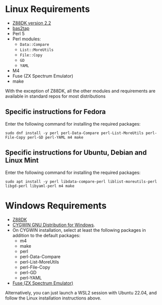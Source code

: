 # Linux Requirements

* [Z88DK version 2.2](https://github.com/z88dk/z88dk/wiki)
* [bas2tap](https://github.com/speccyorg/bas2tap)
* Perl 5
* Perl modules:
  * `Data::Compare`
  * `List::MoreUtils`
  * `File::Copy`
  * `GD`
  * `YAML`
* M4
* Fuse (ZX Spectrum Emulator)
* make

With the exception of Z88DK, all the other modules and requirements are available in standard repos for most distributions

## Specific instructions for Fedora

Enter the following command for installing the required packages:

```
sudo dnf install -y perl perl-Data-Compare perl-List-MoreUtils perl-File-Copy perl-GD perl-YAML m4 make
```

## Specific instructions for Ubuntu, Debian and Linux Mint

Enter the following command for installing the required packages:

```
sudo apt install -y perl libdata-compare-perl liblist-moreutils-perl libgd-perl libyaml-perl m4 make
```

# Windows Requirements

* [Z88DK](https://github.com/z88dk/z88dk/wiki)
* [CYGWIN GNU Distribution for Windows](https://cygwin.com/install.html).
* On CYGWIN installation, select at least the following packages in addition to the default packages:
  * m4
  * make
  * perl
  * perl-Data-Compare
  * perl-List-MoreUtils
  * perl-File-Copy
  * perl-GD
  * perl-YAML
* [Fuse (ZX Spectrum Emulator)](https://sourceforge.net/projects/fuse-emulator/files/fuse/)

Alternatively, you can just launch a WSL2 session with Ubuntu 22.04, and
follow the Linux installation instructions above.
